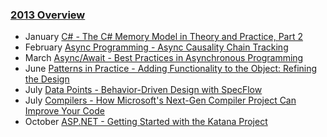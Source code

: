 


### [2013 Overview](https://learn.microsoft.com/en-us/archive/msdn-magazine/2013/msdn-magazine-issues-from-2013)
- January [C# - The C# Memory Model in Theory and Practice, Part 2](https://learn.microsoft.com/en-us/archive/msdn-magazine/2013/january/csharp-the-csharp-memory-model-in-theory-and-practice-part-2)
- February [Async Programming - Async Causality Chain Tracking](https://learn.microsoft.com/en-us/archive/msdn-magazine/2013/february/async-programming-async-causality-chain-tracking)
- March [Async/Await - Best Practices in Asynchronous Programming](https://learn.microsoft.com/en-us/archive/msdn-magazine/2013/march/async-await-best-practices-in-asynchronous-programming)
- June [Patterns in Practice - Adding Functionality to the Object: Refining the Design](https://learn.microsoft.com/en-us/archive/msdn-magazine/2013/june/patterns-in-practice-adding-functionality-to-the-object-refining-the-design)
- July [Data Points - Behavior-Driven Design with SpecFlow](https://learn.microsoft.com/en-us/archive/msdn-magazine/2013/july/data-points-behavior-driven-design-with-specflow)
- July [Compilers - How Microsoft's Next-Gen Compiler Project Can Improve Your Code](https://learn.microsoft.com/en-us/archive/msdn-magazine/2013/july/compilers-how-microsoft-s-next-gen-compiler-project-can-improve-your-code)
- October [ASP.NET - Getting Started with the Katana Project](https://learn.microsoft.com/en-us/archive/msdn-magazine/2013/october/asp-net-getting-started-with-the-katana-project)

